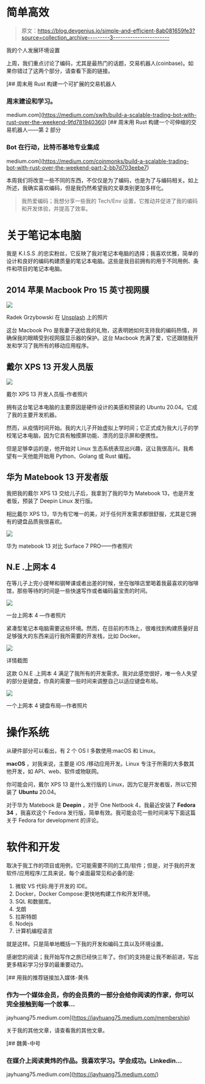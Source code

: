 # 简单高效

> 原文：<https://blog.devgenius.io/simple-and-efficient-8ab081659fe3?source=collection_archive---------3----------------------->

我的个人发展环境设置

上周，我们重点讨论了编码，尤其是最热门的话题，交易机器人(coinbase)。如果你错过了这两个部分，请查看下面的链接。

[](https://medium.com/swlh/build-a-scalable-trading-bot-with-rust-over-the-weekend-9fd781940360) [## 周末用 Rust 构建一个可扩展的交易机器人

### 周末建设和学习。

medium.com](https://medium.com/swlh/build-a-scalable-trading-bot-with-rust-over-the-weekend-9fd781940360) [](https://medium.com/coinmonks/build-a-scalable-trading-bot-with-rust-over-the-weekend-part-2-bb7d703eebe7) [## 周末用 Rust 构建一个可伸缩的交易机器人——第 2 部分

### Bot 在行动，比特币基地专业集成

medium.com](https://medium.com/coinmonks/build-a-scalable-trading-bot-with-rust-over-the-weekend-part-2-bb7d703eebe7) 

本周我们将改变一些不同的东西，不仅仅是为了编码，也是为了与编码相关。如上所述，我确实喜欢编码，但是我仍然希望我的文章类别更加多样化。

> 我热爱编码；我想分享一些我的 Tech/Env 设置，它推动并促进了我的编码和开发体验，并提高了效率。

# 关于笔记本电脑

我是 K.I.S.S .的忠实粉丝，它反映了我对笔记本电脑的选择；我喜欢优雅，简单的设计和良好的编码构建质量的笔记本电脑。这些是我目前拥有的用于不同用例、条件和项目的笔记本电脑。

## 2014 苹果 Macbook Pro 15 英寸视网膜

![](img/cc20045aa062233c75bb0b5512f8ea06.png)

Radek Grzybowski 在 [Unsplash](https://unsplash.com?utm_source=medium&utm_medium=referral) 上的照片

这台 Macbook Pro 是我妻子送给我的礼物，这表明她如何支持我的编码热情，并确保我的眼睛受到视网膜显示器的保护。这台 Macbook 充满了爱，它还跟随我开发和学习了我所有的移动应用程序。

## 戴尔 XPS 13 开发人员版

![](img/508cfe329713533a9691adb1272f8dd4.png)

戴尔 XPS 13 开发人员版-作者照片

拥有这台笔记本电脑的主要原因是硬件设计的美感和预装的 Ubuntu 20.04。它成了我的主要开发机器。

然而，从疫情时间开始。我的大儿子开始虚拟上学时间；它正式成为我大儿子的学校笔记本电脑，因为它具有触摸屏功能、漂亮的显示屏和便携性。

但是足够幸运的是，他开始对 Linux 生态系统表现出兴趣，这让我很高兴。我希望有一天他能开始用 Python、Golang 或 Rust 编程。

## 华为 Matebook 13 开发者版

我把我的戴尔 XPS 13 交给儿子后，我拿到了我的华为 Matebook 13，也是开发者版，预装了 Deepin Linux 发行版。

相比戴尔 XPS 13，华为有它唯一的美，对于任何开发需求都很舒服，尤其是它拥有的键盘品质我很喜欢。

![](img/b484bbe7f6ab15af869d81de15e8136c.png)

华为 matebook 13 对比 Surface 7 PRO——作者照片

## N.E .上网本 4

在等儿子上完小提琴和钢琴课或者出差的时候，坐在咖啡店里喝着我最喜欢的咖啡馆，那些等待的时间是一些快速写作或者编码最宝贵的时间。

![](img/43304fa8b002fd85e2d3c8f8c17f8025.png)

一台上网本 4 —作者照片

紧凑型笔记本电脑需要这些环境。然而，在目前的市场上，很难找到构建质量好且足够强大的东西来运行我所需要的开发栈，比如 Docker。

![](img/d5b36754d23ec352aed468403e937380.png)

详情截图

这款 O.N.E .上网本 4 满足了我所有的开发需求。我对此感觉很好，唯一令人失望的部分是键盘，你真的需要一些时间来调整自己以适应键盘布局。

![](img/23d4c95f34797deb2c00c3e791827f6d.png)

一个上网本 4 键盘布局—作者照片

# 操作系统

从硬件部分可以看出，有 2 个 OS I 多数使用:macOS 和 Linux。

**macOS** ，对我来说，主要是 iOS /移动应用开发。Linux 专注于所需的大多数其他开发，如 API、web、软件或物联网。

你可能会问，戴尔 XPS 13 是什么发行版的 Linux，因为它是开发者版，所以它预装了 **Ubuntu** 20.04。

对于华为 Matebook 是 **Deepin** ，对于 One Netbook 4，我最近安装了 **Fedora 34** ，我喜欢这个 Fedora 发行版，简单有效。我可能会花一些时间来写下面这篇关于 Fedora for development 的评论。

# 软件和开发

取决于我工作的项目或用例，它可能需要不同的工具/软件；但是，对于我的开发软件/应用程序/工具来说，每个桌面最常见和必备的是:

1.  微软 VS 代码:用于开发的 IDE。
2.  Docker，Docker Compose:更快地构建工作和开发环境。
3.  SQL 和数据库。
4.  戈朗
5.  拉斯特朗
6.  Nodejs
7.  计算机编程语言

就是这样。只是简单地概括一下我的开发和编码工具以及环境设置。

感谢您的阅读；我开始写作之旅已经快三年了。你们的支持是让我不断前进，写出更多精彩学习分享的最重要动力。

[](https://jayhuang75.medium.com/membership) [## 用我的推荐链接加入媒体-黄伟

### 作为一个媒体会员，你的会员费的一部分会给你阅读的作家，你可以完全接触到每一个故事…

jayhuang75.medium.com](https://jayhuang75.medium.com/membership) 

关于我的其他文章，请查看我的其他文章。

[](https://jayhuang75.medium.com/) [## 魏黄-中号

### 在媒介上阅读黄炜的作品。我喜欢学习。学会成功。Linkedin…

jayhuang75.medium.com](https://jayhuang75.medium.com/)